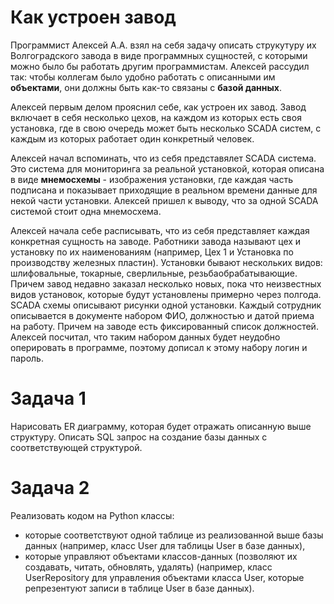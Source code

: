 # Как устроен завод

Программист Алексей А.А. взял на себя задачу описать струкутуру их Волгоградского завода в виде программных сущностей, с которыми можно было бы работать другим программистам. Алексей рассудил так: чтобы коллегам было удобно работать с описанными им **объектами**, они должны быть как-то связаны с **базой данных**.

Алексей первым делом прояснил себе, как устроен их завод. 
Завод включает в себя несколько цехов, на каждом из которых есть своя установка, где в свою очередь может быть несколько SCADA систем, с каждым из которых работает один конкретный человек. 

Алексей начал вспоминать, что из себя представялет SCADA система.
Это система для мониторинга за реальной установкой, которая описана в виде **мнемосхемы** - изображения установки, где каждая часть подписана и показывает приходящие в реальном времени данные для некой части установки. Алексей пришел к выводу, что за одной SCADA системой стоит одна мнемосхема.

Алексей начала себе расписывать, что из себя представляет каждая конкретная сущность на заводе.
Работники завода называют цех и установку по их наименованиям (например, Цех 1 и Установка по производству железных пластин). Установки бывают нескольких видов: шлифовальные, токарные, сверлильные, резьбаобрабатывающие. Причем завод недавно заказал несколько новых, пока что неизвестных видов установок, которые будут установлены примерно через полгода. SCADA схемы описывают рисунки одной установки. Каждый сотрудник описывается в документе набором ФИО, должностью и датой приема на работу. Причем на заводе есть фиксированный список должностей. Алексей посчитал, что таким набором данных будет неудобно оперировать в программе, поэтому дописал к этому набору логин и пароль. 

# Задача 1
Нарисовать ER диаграмму, которая будет отражать описанную выше структуру. Описать SQL запрос на создание базы данных с соответствующей структурой.

# Задача 2
Реализовать кодом на Python классы:
- которые соответствуют одной таблице из реализованной выше базы данных (например, класс User для таблицы User в базе данных),
- которые управляют объектами классов-данных (позволяют их создавать, читать, обновлять, удалять) (например, класс UserRepository для управления объектами класса User, которые репрезентуют записи в таблице User в базе данных).
